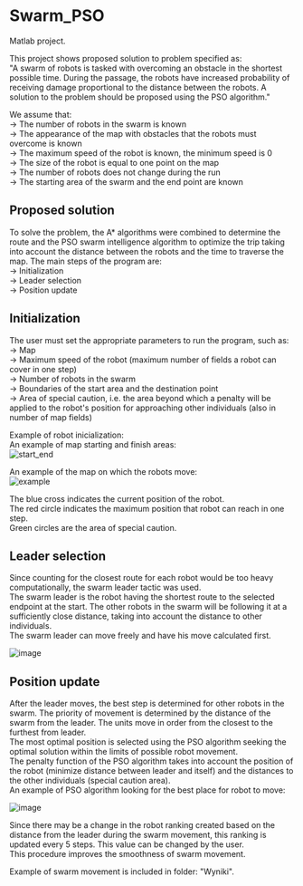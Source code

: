 # Swarm_PSO
Matlab project.  
  
This project shows proposed solution to problem specified as:  
"A swarm of robots is tasked with overcoming an obstacle in the shortest possible time. During the passage, the robots have increased probability of receiving damage proportional to the distance between the robots. A solution to the problem should be proposed using the PSO algorithm."  
  
We assume that:  
-> The number of robots in the swarm is known  
-> The appearance of the map with obstacles that the robots must overcome is known  
-> The maximum speed of the robot is known, the minimum speed is 0  
-> The size of the robot is equal to one point on the map  
-> The number of robots does not change during the run  
-> The starting area of the swarm and the end point are known  

## Proposed solution
To solve the problem, the A* algorithms were combined to determine the route and the PSO swarm intelligence algorithm to optimize the trip taking into account the distance between the robots and the time to traverse the map. 
The main steps of the program are:  
-> Initialization  
-> Leader selection  
-> Position update  
  
## Initialization
The user must set the appropriate parameters to run the program, such as:  
-> Map  
-> Maximum speed of the robot (maximum number of fields a robot can cover in one step)  
-> Number of robots in the swarm   
-> Boundaries of the start area and the destination point  
-> Area of special caution, i.e. the area beyond which a penalty will be applied to the robot's position for approaching other individuals (also in number of map fields)  
  
Example of robot inicialization:  
An example of map starting and finish areas:  
![start_end](https://user-images.githubusercontent.com/39136856/201978549-a879e062-7c6f-47c1-ab7b-133268241262.png)
  
An example of the map on which the robots move:  
![example](https://user-images.githubusercontent.com/39136856/201978275-1fb0ad51-f025-4e00-af35-815a96d32539.png)

The blue cross indicates the current position of the robot.  
The red circle indicates the maximum position that robot can reach in one step.  
Green circles are the area of special caution.  

## Leader selection
Since counting for the closest route for each robot would be too heavy computationally, the swarm leader tactic was used.  
The swarm leader is the robot having the shortest route to the selected endpoint at the start. The other robots in the swarm will be following it at a sufficiently close distance, taking into account the distance to other individuals.    
The swarm leader can move freely and have his move calculated first.  
  
![image](https://user-images.githubusercontent.com/39136856/201979667-6d367f25-e6c0-4053-b711-86a3f66e966f.png)
  
   
## Position update 
After the leader moves, the best step is determined for other robots in the swarm. The priority of movement is determined by the distance of the swarm from the leader. The units move in order from the closest to the furthest from leader.  
The most optimal position is selected using the PSO algorithm seeking the optimal solution within the limits of possible robot movement.  
The penalty function of the PSO algorithm takes into account the position of the robot (minimize distance between leader and itself) and the distances to the other individuals (special caution area).  
An example of PSO algorithm looking for the best place for robot to move:  
  
![image](https://user-images.githubusercontent.com/39136856/201981636-41141025-1474-4a9e-802d-a822655e21eb.png)
   
Since there may be a change in the robot ranking created based on the distance from the leader during the swarm movement, this ranking is updated every 5 steps. This value can be changed by the user.  
This procedure improves the smoothness of swarm movement.  
  
Example of swarm movement is included in folder: "Wyniki".
